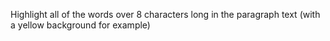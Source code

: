 Highlight all of the words over 8 characters long in the paragraph text (with a yellow background for example)
